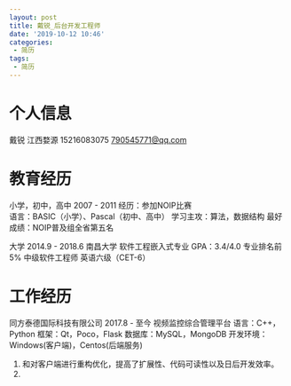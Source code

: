 ```yaml
---
layout: post
title: 戴锐_后台开发工程师
date: '2019-10-12 10:46'
categories: 
 - 简历
tags:
 - 简历
---
```


# 个人信息

戴锐
江西婺源
15216083075
790545771@qq.com

# 教育经历

小学，初中，高中  2007 - 2011
经历：参加NOIP比赛  
语言：BASIC（小学）、Pascal（初中、高中）
学习主攻：算法，数据结构
最好成绩：NOIP普及组全省第五名

大学 2014.9 - 2018.6
南昌大学
软件工程嵌入式专业
GPA：3.4/4.0  专业排名前5%
中级软件工程师
英语六级（CET-6）

# 工作经历

同方泰德国际科技有限公司  2017.8 - 至今  视频监控综合管理平台
语言：C++，Python
框架：Qt，Poco，Flask
数据库：MySQL，MongoDB
开发环境：Windows(客户端)，Centos(后端服务)
1. 和对客户端进行重构优化，提高了扩展性、代码可读性以及日后开发效率。
2. 



